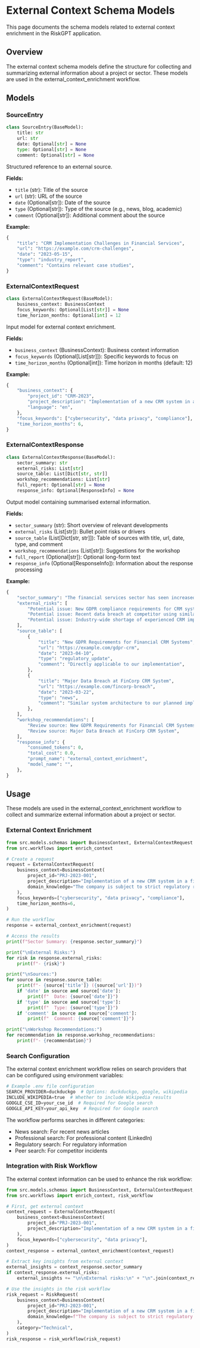 # External Context Schema Models

This page documents the schema models related to external context enrichment in the RiskGPT application.

## Overview

The external context schema models define the structure for collecting and summarizing external information about a project or sector. These models are used in the external_context_enrichment workflow.

## Models

### SourceEntry

```python
class SourceEntry(BaseModel):
    title: str
    url: str
    date: Optional[str] = None
    type: Optional[str] = None
    comment: Optional[str] = None
```

Structured reference to an external source.

**Fields:**
- `title` (str): Title of the source
- `url` (str): URL of the source
- `date` (Optional[str]): Date of the source
- `type` (Optional[str]): Type of the source (e.g., news, blog, academic)
- `comment` (Optional[str]): Additional comment about the source

**Example:**
```python
{
    "title": "CRM Implementation Challenges in Financial Services",
    "url": "https://example.com/crm-challenges",
    "date": "2023-05-15",
    "type": "industry_report",
    "comment": "Contains relevant case studies",
}
```

### ExternalContextRequest

```python
class ExternalContextRequest(BaseModel):
    business_context: BusinessContext
    focus_keywords: Optional[List[str]] = None
    time_horizon_months: Optional[int] = 12
```

Input model for external context enrichment.

**Fields:**
- `business_context` (BusinessContext): Business context information
- `focus_keywords` (Optional[List[str]]): Specific keywords to focus on
- `time_horizon_months` (Optional[int]): Time horizon in months (default: 12)

**Example:**
```python
{
    "business_context": {
        "project_id": "CRM-2023",
        "project_description": "Implementation of a new CRM system in a financial services company",
        "language": "en",
    },
    "focus_keywords": ["cybersecurity", "data privacy", "compliance"],
    "time_horizon_months": 6,
}
```

### ExternalContextResponse

```python
class ExternalContextResponse(BaseModel):
    sector_summary: str
    external_risks: List[str]
    source_table: List[Dict[str, str]]
    workshop_recommendations: List[str]
    full_report: Optional[str] = None
    response_info: Optional[ResponseInfo] = None
```

Output model containing summarised external information.

**Fields:**
- `sector_summary` (str): Short overview of relevant developments
- `external_risks` (List[str]): Bullet point risks or drivers
- `source_table` (List[Dict[str, str]]): Table of sources with title, url, date, type, and comment
- `workshop_recommendations` (List[str]): Suggestions for the workshop
- `full_report` (Optional[str]): Optional long-form text
- `response_info` (Optional[ResponseInfo]): Information about the response processing

**Example:**
```python
{
    "sector_summary": "The financial services sector has seen increased regulatory scrutiny around CRM implementations in the past 6 months, with a focus on data privacy and security.",
    "external_risks": [
        "Potential issue: New GDPR compliance requirements for CRM systems",
        "Potential issue: Recent data breach at competitor using similar CRM system",
        "Potential issue: Industry-wide shortage of experienced CRM implementation specialists",
    ],
    "source_table": [
        {
            "title": "New GDPR Requirements for Financial CRM Systems",
            "url": "https://example.com/gdpr-crm",
            "date": "2023-04-10",
            "type": "regulatory_update",
            "comment": "Directly applicable to our implementation",
        },
        {
            "title": "Major Data Breach at FinCorp CRM System",
            "url": "https://example.com/fincorp-breach",
            "date": "2023-03-22",
            "type": "news",
            "comment": "Similar system architecture to our planned implementation",
        },
    ],
    "workshop_recommendations": [
        "Review source: New GDPR Requirements for Financial CRM Systems",
        "Review source: Major Data Breach at FinCorp CRM System",
    ],
    "response_info": {
        "consumed_tokens": 0,
        "total_cost": 0.0,
        "prompt_name": "external_context_enrichment",
        "model_name": "",
    },
}
```

## Usage

These models are used in the external_context_enrichment workflow to collect and summarize external information about a project or sector.

### External Context Enrichment

```python
from src.models.schemas import BusinessContext, ExternalContextRequest
from src.workflows import enrich_context

# Create a request
request = ExternalContextRequest(
    business_context=BusinessContext(
        project_id="PRJ-2023-001",
        project_description="Implementation of a new CRM system in a financial services company",
        domain_knowledge="The company is subject to strict regulatory requirements",
    ),
    focus_keywords=["cybersecurity", "data privacy", "compliance"],
    time_horizon_months=6,
)

# Run the workflow
response = external_context_enrichment(request)

# Access the results
print(f"Sector Summary: {response.sector_summary}")

print("\nExternal Risks:")
for risk in response.external_risks:
    print(f"- {risk}")

print("\nSources:")
for source in response.source_table:
    print(f"- {source['title']} ({source['url']})")
    if 'date' in source and source['date']:
        print(f"  Date: {source['date']}")
    if 'type' in source and source['type']:
        print(f"  Type: {source['type']}")
    if 'comment' in source and source['comment']:
        print(f"  Comment: {source['comment']}")

print("\nWorkshop Recommendations:")
for recommendation in response.workshop_recommendations:
    print(f"- {recommendation}")
```

### Search Configuration

The external context enrichment workflow relies on search providers that can be configured using environment variables:

```python
# Example .env file configuration
SEARCH_PROVIDER=duckduckgo  # Options: duckduckgo, google, wikipedia
INCLUDE_WIKIPEDIA=true  # Whether to include Wikipedia results
GOOGLE_CSE_ID=your_cse_id  # Required for Google search
GOOGLE_API_KEY=your_api_key  # Required for Google search
```

The workflow performs searches in different categories:
- News search: For recent news articles
- Professional search: For professional content (LinkedIn)
- Regulatory search: For regulatory information
- Peer search: For competitor incidents

### Integration with Risk Workflow

The external context information can be used to enhance the risk workflow:

```python
from src.models.schemas import BusinessContext, ExternalContextRequest, RiskRequest
from src.workflows import enrich_context, risk_workflow

# First, get external context
context_request = ExternalContextRequest(
    business_context=BusinessContext(
        project_id="PRJ-2023-001",
        project_description="Implementation of a new CRM system in a financial services company",
    ),
    focus_keywords=["cybersecurity", "data privacy"],
)
context_response = external_context_enrichment(context_request)

# Extract key insights from external context
external_insights = context_response.sector_summary
if context_response.external_risks:
    external_insights += "\n\nExternal risks:\n" + "\n".join(context_response.external_risks)

# Use the insights in the risk workflow
risk_request = RiskRequest(
    business_context=BusinessContext(
        project_id="PRJ-2023-001",
        project_description="Implementation of a new CRM system in a financial services company",
        domain_knowledge=f"The company is subject to strict regulatory requirements. {external_insights}",
    ),
    category="Technical",
)
risk_response = risk_workflow(risk_request)
```